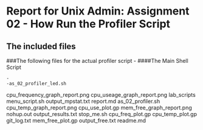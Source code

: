 # Report for Unix Admin: Assignment 02 - How Run the Profiler Script

## The included files

###The following files for the actual profiler script
		-
####The Main Shell Script

	-
	-as_02_profiler_led.sh



cpu_frequency_graph_report.png
cpu_useage_graph_report.png  lab_scripts                
menu_script.sh   output_mpstat.txt   report.md
as_02_profiler.sh      
cpu_temp_graph_report.png       cpu_use_plot.gp              mem_free_graph_report.png  nohup.out        output_results.txt  stop_me.sh
cpu_freq_plot.gp       cpu_temp_plot.gp                git_log.txt                  mem_free_plot.gp           output_free.txt  readme.md


